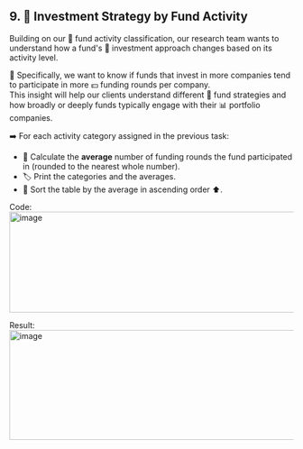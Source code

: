 ## 9. 🎯 Investment Strategy by Fund Activity

Building on our 📂 fund activity classification, our research team wants to understand how a fund's 🏦 investment approach changes based on its activity level.  

📌 Specifically, we want to know if funds that invest in more companies tend to participate in more 💵 funding rounds per company.  
This insight will help our clients understand different 🤝 fund strategies and how broadly or deeply funds typically engage with their 📊 portfolio companies.  

➡️ For each activity category assigned in the previous task:  
   - 🔢 Calculate the **average** number of funding rounds the fund participated in (rounded to the nearest whole number).  
   - 🏷️ Print the categories and the averages.  
   - 📑 Sort the table by the average in ascending order ⬆️.  

Code: <img width="549" height="179" alt="image" src="https://github.com/user-attachments/assets/60ea349a-0c48-4778-aec6-09402334d328" />

Result: <img width="775" height="195" alt="image" src="https://github.com/user-attachments/assets/b952d12c-c363-4e70-b361-58829d893db8" />
